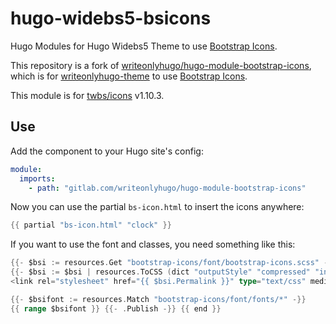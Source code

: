 
# hugo-widebs5-bsicons

Hugo Modules for Hugo Widebs5 Theme to use [Bootstrap Icons](https://icons.getbootstrap.com/#icons).

This repository is a fork of [writeonlyhugo/hugo-module-bootstrap-icons](https://gitlab.com/writeonlyhugo/hugo-module-bootstrap-icons),
which is for [writeonlyhugo-theme](https://gitlab.com/writeonlyhugo/writeonlyhugo-theme) to use [Bootstrap Icons](https://icons.getbootstrap.com/#icons).

This module is for [twbs/icons](https://github.com/twbs/icons) v1.10.3.



## Use

Add the component to your Hugo site's config:

```yaml
module:
  imports:
    - path: "gitlab.com/writeonlyhugo/hugo-module-bootstrap-icons"
```

Now you can use the partial `bs-icon.html` to insert the icons anywhere:

```go
{{ partial "bs-icon.html" "clock" }}
```

If you want to use the font and classes, you need something like this:

```go
{{- $bsi := resources.Get "bootstrap-icons/font/bootstrap-icons.scss" -}}
{{- $bsi := $bsi | resources.ToCSS (dict "outputStyle" "compressed" "includePaths" (slice "assets")) -}}
<link rel="stylesheet" href="{{ $bsi.Permalink }}" type="text/css" media="all">

{{- $bsifont := resources.Match "bootstrap-icons/font/fonts/*" -}}
{{ range $bsifont }} {{- .Publish -}} {{ end }}
```

